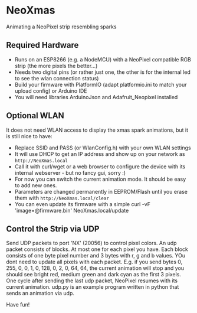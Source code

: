 # NeoXmas
Animating a NeoPixel strip resembling sparks

## Required Hardware
* Runs on an ESP8266 (e.g. a NodeMCU) with a NeoPixel compatible RGB strip (the more pixels the better...)
* Needs two digital pins (or rather just one, the other is for the internal led to see the wlan connection status)
* Build your firmware with PlatformIO (adapt platformio.ini to match your upload config) or Arduino IDE
* You will need libraries ArduinoJson and Adafruit_Neopixel installed

## Optional WLAN
It does not need WLAN access to display the xmas spark animations, but it is still nice to have:
* Replace SSID and PASS (or WlanConfig.h) with your own WLAN settings
* It will use DHCP to get an IP address and show up on your network as `http://NeoXmas.local`
* Call it with curl/wget or a web browser to configure the device with its internal webserver - but no fancy gui, sorry :)
* For now you can switch the current animation mode. It should be easy to add new ones.
* Parameters are changed permanently in EEPROM/Flash until you erase them with `http://NeoXmas.local/clear`
* You can even update its firmware with a simple curl -vF 'image=@firmware.bin' NeoXmas.local/update

## Control the Strip via UDP
Send UDP packets to port 'NX' (20056) to control pixel colors.
An udp packet consists of blocks. At most one for each pixel you have.
Each block consists of one byte pixel number and 3 bytes with r, g and b values.
YOu dont need to update all pixels with each packet.
E.g. if you send bytes 0, 255, 0, 0,    1, 0, 128, 0,    2, 0, 64, 64, the current
animation will stop and you should see bright red, medium green and dark cyan as the first 3 pixels.
One cycle after sending the last udp packet, NeoPixel resumes with its current animation.
udp.py is an example program written in python that sends an animation via udp.

Have fun!
